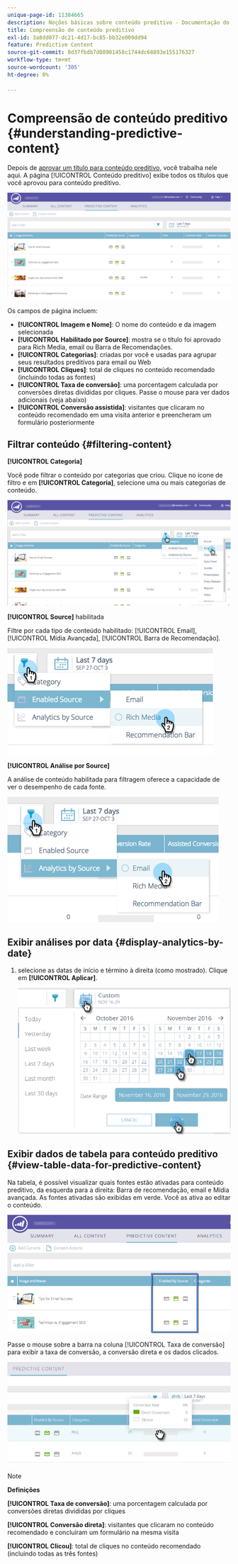 ```yaml
---
unique-page-id: 11384665
description: Noções básicas sobre conteúdo preditivo - Documentação do Marketo - Documentação do produto
title: Compreensão de conteúdo preditivo
exl-id: 3a8dd077-dc21-4d17-bc85-bb32e009dd94
feature: Predictive Content
source-git-commit: 0d37fbdb7d08901458c1744dc68893e155176327
workflow-type: tm+mt
source-wordcount: '305'
ht-degree: 0%

---
```


# Compreensão de conteúdo preditivo {#understanding-predictive-content}

Depois de [aprovar um título para conteúdo preditivo](/help/marketo/product-docs/predictive-content/working-with-all-content/approve-a-title-for-predictive-content.md), você trabalha nele aqui. A página [!UICONTROL Conteúdo preditivo] exibe todos os títulos que você aprovou para conteúdo preditivo.

![](assets/image2017-10-3-9-3a21-3a38.png)

Os campos de página incluem:

* **[!UICONTROL Imagem e Nome]**: O nome do conteúdo e da imagem selecionada
* **[!UICONTROL Habilitado por Source]**: mostra se o título foi aprovado para Rich Media, email ou Barra de Recomendações.
* **[!UICONTROL Categorias]**: criadas por você e usadas para agrupar seus resultados preditivos para email ou Web
* **[!UICONTROL Cliques]**: total de cliques no conteúdo recomendado (incluindo todas as fontes)
* **[!UICONTROL Taxa de conversão]**: uma porcentagem calculada por conversões diretas divididas por cliques. Passe o mouse para ver dados adicionais (veja abaixo)
* **[!UICONTROL Conversão assistida]**: visitantes que clicaram no conteúdo recomendado em uma visita anterior e preencheram um formulário posteriormente

## Filtrar conteúdo {#filtering-content}

**[!UICONTROL Categoria]**

Você pode filtrar o conteúdo por categorias que criou. Clique no ícone de filtro e em **[!UICONTROL Categoria]**, selecione uma ou mais categorias de conteúdo.

![](assets/image2017-10-3-9-3a24-3a38.png)

**[!UICONTROL Source]** habilitada

Filtre por cada tipo de conteúdo habilitado: [!UICONTROL Email], [!UICONTROL Mídia Avançada], [!UICONTROL Barra de Recomendação].

![](assets/image2017-10-3-9-3a25-3a9.png)

**[!UICONTROL Análise por Source]**

A análise de conteúdo habilitada para filtragem oferece a capacidade de ver o desempenho de cada fonte.

![](assets/image2017-10-3-9-3a25-3a34.png)

## Exibir análises por data {#display-analytics-by-date}

1. selecione as datas de início e término à direita (como mostrado). Clique em **[!UICONTROL Aplicar]**.

   ![](assets/predictive-content-filter-by-date-hands.png)

## Exibir dados de tabela para conteúdo preditivo {#view-table-data-for-predictive-content}

Na tabela, é possível visualizar quais fontes estão ativadas para conteúdo preditivo, da esquerda para a direita: Barra de recomendação, email e Mídia avançada. As fontes ativadas são exibidas em verde. Você as ativa ao editar o conteúdo.

![](assets/image2017-10-3-9-3a26-3a25.png)

Passe o mouse sobre a barra na coluna [!UICONTROL Taxa de conversão] para exibir a taxa de conversão, a conversão direta e os dados clicados.

![](assets/predictive-content-conversion-rate-popup-hand.png)

>[!NOTE]
>
>**Definições**
>
>**[!UICONTROL Taxa de conversão]**: uma porcentagem calculada por conversões diretas divididas por cliques
>
>**[!UICONTROL Conversão direta]**: visitantes que clicaram no conteúdo recomendado e concluíram um formulário na mesma visita
>
>**[!UICONTROL Clicou]**: total de cliques no conteúdo recomendado (incluindo todas as três fontes)

